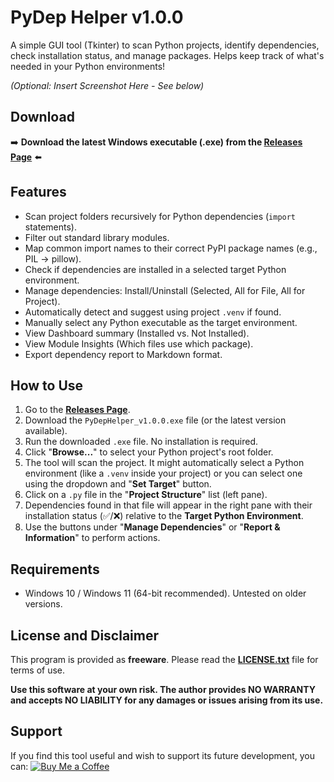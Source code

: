 # PyDep Helper v1.0.0

A simple GUI tool (Tkinter) to scan Python projects, identify dependencies, check installation status, and manage packages. Helps keep track of what's needed in your Python environments!

*(Optional: Insert Screenshot Here - See below)*
<!-- ![PyDep Helper Screenshot](images/screenshot.png) -->

## Download

➡️ **Download the latest Windows executable (.exe) from the [Releases Page](https://github.com/nasrudinz/pydep-helper/releases)** ⬅️

## Features

*   Scan project folders recursively for Python dependencies (`import` statements).
*   Filter out standard library modules.
*   Map common import names to their correct PyPI package names (e.g., PIL -> pillow).
*   Check if dependencies are installed in a selected target Python environment.
*   Manage dependencies: Install/Uninstall (Selected, All for File, All for Project).
*   Automatically detect and suggest using project `.venv` if found.
*   Manually select any Python executable as the target environment.
*   View Dashboard summary (Installed vs. Not Installed).
*   View Module Insights (Which files use which package).
*   Export dependency report to Markdown format.

## How to Use

1.  Go to the [**Releases Page**](https://github.com/nasrudinz/pydep-helper/releases).
2.  Download the `PyDepHelper_v1.0.0.exe` file (or the latest version available).
3.  Run the downloaded `.exe` file. No installation is required.
4.  Click "**Browse...**" to select your Python project's root folder.
5.  The tool will scan the project. It might automatically select a Python environment (like a `.venv` inside your project) or you can select one using the dropdown and "**Set Target**" button.
6.  Click on a `.py` file in the "**Project Structure**" list (left pane).
7.  Dependencies found in that file will appear in the right pane with their installation status (✅/❌) relative to the **Target Python Environment**.
8.  Use the buttons under "**Manage Dependencies**" or "**Report & Information**" to perform actions.

## Requirements

*   Windows 10 / Windows 11 (64-bit recommended). Untested on older versions.

## License and Disclaimer

This program is provided as **freeware**. Please read the [**LICENSE.txt**](LICENSE.txt) file for terms of use.

**Use this software at your own risk. The author provides NO WARRANTY and accepts NO LIABILITY for any damages or issues arising from its use.**

## Support

If you find this tool useful and wish to support its future development, you can:
[![Buy Me a Coffee](https://img.shields.io/badge/Buy%20Me%20a%20Coffee-ffdd00?style=for-the-badge&logo=buy-me-a-coffee&logoColor=black)](https://buymeacoffee.com/nasrudinz)